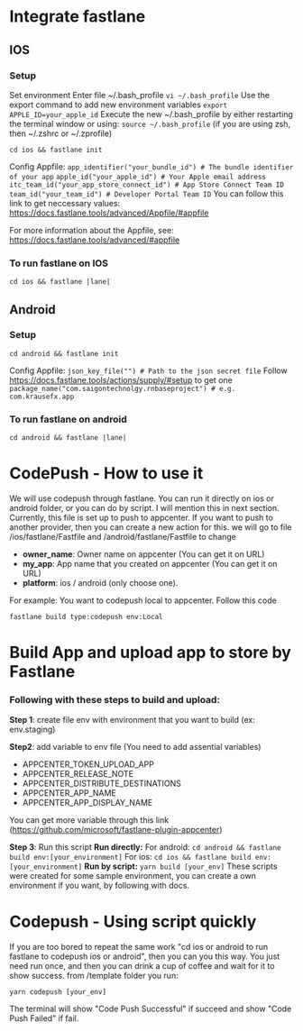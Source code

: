# Integrate fastlane

## IOS

### Setup
Set environment
Enter file ~/.bash_profile
``vi ~/.bash_profile``
Use the export command to add new environment variables
``export APPLE_ID=your_apple_id``
Execute the new ~/.bash_profile by either restarting the terminal window or using:
``source ~/.bash_profile``
(if you are using zsh, then ~/.zshrc or ~/.zprofile)

```
cd ios && fastlane init
```
Config Appfile:
```app_identifier("your_bundle_id") # The bundle identifier of your app```
```apple_id("your_apple_id") # Your Apple email address```
```itc_team_id("your_app_store_connect_id") # App Store Connect Team ID```
```team_id("your_team_id") # Developer Portal Team ID```
You can follow this link to get neccessary values: https://docs.fastlane.tools/advanced/Appfile/#appfile

For more information about the Appfile, see:
https://docs.fastlane.tools/advanced/#appfile

### To run fastlane on IOS
```
cd ios && fastlane |lane|
```

## Android

### Setup
```
cd android && fastlane init
```
Config Appfile:
```json_key_file("") # Path to the json secret file```
Follow https://docs.fastlane.tools/actions/supply/#setup to get one
```package_name("com.saigontechnolgy.rnbaseproject") # e.g. com.krausefx.app```

### To run fastlane on android
```
cd android && fastlane |lane|
```

# CodePush - How to use it
We will use codepush through fastlane.
You can run it directly on ios or android folder, or you can do by script. I will mention this in next section.
Currently, this file is set up to push to appcenter. If you want to push to another provider, then you can create a new action for this.
we will go to file /ios/fastlane/Fastfile and /android/fastlane/Fastfile to change 
- **owner_name**: Owner name on appcenter (You can get it on URL)
- **my_app**: App name that you created on appcenter (You can get it on URL)
- **platform**: ios / android (only choose one).

For example: You want to codepush local to appcenter. Follow this code
```
fastlane build type:codepush env:Local
```

# Build App and upload app to store by Fastlane
### Following with these steps to build and upload:
**Step 1**: create file env with environment that you want to build (ex: env.staging)

**Step2**: add variable to env file (You need to add assential variables)
* APPCENTER_TOKEN_UPLOAD_APP
* APPCENTER_RELEASE_NOTE
* APPCENTER_DISTRIBUTE_DESTINATIONS
* APPCENTER_APP_NAME
* APPCENTER_APP_DISPLAY_NAME

You can get more variable through this link (https://github.com/microsoft/fastlane-plugin-appcenter)

**Step 3**: Run this script 
**Run directly:**
For android: ```cd android && fastlane build env:[your_environment]```
For ios: ```cd ios && fastlane build env:[your_environment]```
**Run by script:**
```yarn build [your_env]```
These scripts were created for some sample environment, you can create a own environment if you want, by following with docs.

# Codepush - Using script quickly
If you are too bored to repeat the same work "cd ios or android to run fastlane to codepush ios or android", then you can you this way.
You just need run once, and then you can drink a cup of coffee and wait for it to show success.
from /template folder you run:
```
yarn codepush [your_env]
```

The terminal will show "Code Push Successful" if succeed and show "Code Push Failed" if fail.
